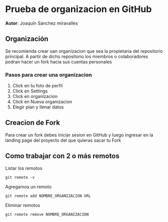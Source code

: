 # Prueba de organizacion en GitHub

**Autor**: Joaquín Sánchez miravalles

## Organización

Se recomienda crear uan organizacion que sea la propietaria del repositorio principal. A partir de dicho repositorio los miembros o colaboradores podran hacer un fork hacia sus cuentas personales

### Pasos para crear una organizacion

1. Click en tu foto de perfil 
2. Click en Settings
3. Click en organizacion
4. Click en Nueva organizacion
5. Elegir plan y llenar datos

## Creacion de Fork

Para crear un fork debes iniciar sesion en GitHub y luego ingresar en la landing page del proyecto del que quieras sacar tu Fork

## Como trabajar con 2 o más remotos

Listar los remotos

`git remote -v`

Agregamos un remoto

`git remote add NOMBRE_ORGANIZACION URL`

Eliminar remotos

`git remote remove NOMBRE_ORGANIZACION`